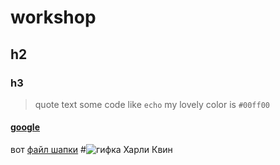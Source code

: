 # workshop
## h2
### h3
> quote text
some code like `echo`
my lovely color is `#00ff00`
#### [google](https://google.ru)
вот [файл шапки](header.txt)
#![гифка Харли Квин](https://cdn.lifehacker.ru/wp-content/uploads/2015/12/ezgif.com-optimize-1_1469398842.gif)
